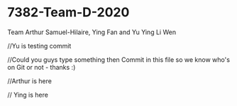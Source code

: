 # 7382-Team-D-2020
Team Arthur Samuel-Hilaire, Ying Fan and Yu Ying Li Wen

//Yu is testing commit

//Could you guys type something then Commit in this file so we know who's on Git or not - thanks :) 

//Arthur is here

// Ying is here
